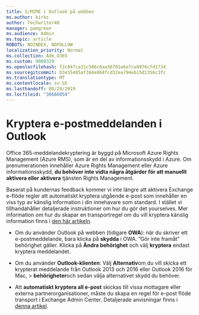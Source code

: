 ```yaml
---
title: S/MIME i Outlook på webben
ms.author: kirks
author: Techwriter40
manager: pamgreen
ms.audience: Admin
ms.topic: article
ROBOTS: NOINDEX, NOFOLLOW
localization_priority: Normal
ms.collection: Adm_O365
ms.custom: 9000329
ms.openlocfilehash: f2c047ca31c586c0aa36701e6e7ca9976cfd1734
ms.sourcegitcommit: b3e55405af384e868fcd32ea794eb15d1356c3fc
ms.translationtype: MT
ms.contentlocale: sv-SE
ms.lasthandoff: 08/29/2019
ms.locfileid: "36666858"
---
```

# <a name="encrypt-email-messages-in-outlook"></a>Kryptera e-postmeddelanden i Outlook

Office 365-meddelandekryptering är byggd på Microsoft Azure Rights Management (Azure RMS), som är en del av informationsskydd i Azure. Om prenumerationen innehåller Azure Rights Management eller Azure informationsskydd, **du behöver inte vidta några åtgärder för att manuellt aktivera eller aktivera** tjänsten Rights Management.

Baserat på kundernas feedback kommer vi inte längre att aktivera Exchange e-flöde regler att automatiskt kryptera utgående e-post som innehåller en viss typ av känslig information i din innehavare som standard. I stället vi tillhandahåller detaljerade instruktioner om hur du gör det yourselves. Mer information om hur du skapar en transportregel om du vill kryptera känslig information finns i [den här artikeln](https://aka.ms/OmeEtr).

- Om du använder Outlook på webben (tidigare **OWA**): när du skriver ett e-postmeddelande, bara klicka på **skydda** i OWA. ”Gör inte framåt” behörighet gäller. Klicka på **Ändra behörighet** och välj **kryptera** endast kryptera meddelandet.

- Om du använder **Outlook-klienten**: Välj **Alternativ**om du vill skicka ett krypterat meddelande från Outlook 2013 och 2016 eller Outlook 2016 för Mac, > **behörigheter**och sedan välja alternativet skydd du behöver.

- Att **automatiskt kryptera all e-post** skickas till vissa mottagare eller externa partnerorganisationer, måste du skapa en regel för e-post flöde transport i Exchange Admin Center. Detaljerade anvisningar finns i [denna artikel](https://docs.microsoft.com/office365/securitycompliance/define-mail-flow-rules-to-encrypt-email#create-a-mail-flow-rule-to-encrypt-email-messages-with-the-new-ome-capabilities).

